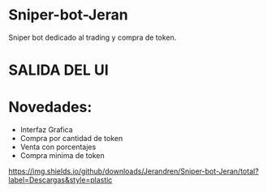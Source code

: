 # Sniper-bot-Jeran
Sniper bot dedicado al trading y compra de token.
# SALIDA DEL UI
# Novedades:

* Interfaz Grafica
* Compra por cantidad de token
* Venta con porcentajes
* Compra minima de token

https://img.shields.io/github/downloads/Jerandren/Sniper-bot-Jeran/total?label=Descargas&style=plastic
